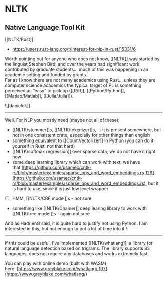 # NLTK
## Native Language Tool Kit

[[NLTK/Rust]]

- https://users.rust-lang.org/t/interest-for-nlp-in-rust/15331/6

Worth pointing out for anyone who does not know, [[NLTK]] was started by the linguist Stephen Bird, and over the years had significant work contributed by graduate students… much of this was happening in an academic setting and funded by grants.  
Far as I know there are not many academics using Rust… unless they are computer science academics the typical target of PL is something perceived as “easy” to pick up ([[R/R]], [[Python/Python]], [[Matlab/Matlab]], [[Julia/Julia]]).

![[danieldk]]


<hr>

Well. For NLP you mostly need (maybe not all of these):

-   [[NLTK/stemmer]]s, [[NLTK/tokenizer]]s, … it is present somewhere, but not in one consistent crate, especially for other things than english
-   something equivalent to [[CountVectorizer]] in Python (you can do it yourself in Rust, not that hard)
-   [[NLTK/softmax regression]] over sparse data, we do not have it right now
-   some deep learning library which can work with text, we have that [https://github.com/usamec/cntk-rs/blob/master/examples/sparse_ops_and_word_embeddings.rs 129](https://github.com/usamec/cntk-rs/blob/master/examples/sparse_ops_and_word_embeddings.rs), but it is hard to use, since it is just low level wrapper
- [ ]   HMM, [[NLTK/CRF model]]s - not sure
-   something like [[NLTK/Chainer]] deep learing library to work with [[NLTK/tree model]]s - again not sure

And as HadrienG said, it is quite hard to justify not using Python. I am interested in this, but not enough to put a lot of time into it !

<hr>

If this could be useful, I’ve implemented [[NLTK/whatlang]], a library for natural language detection based on trigrams. The library supports 83 languages, does not require any databases and works extremely fast.

You can play with online demo (built with WASM) here: [https://www.greyblake.com/whatlang/ 107](https://www.greyblake.com/whatlang/)

